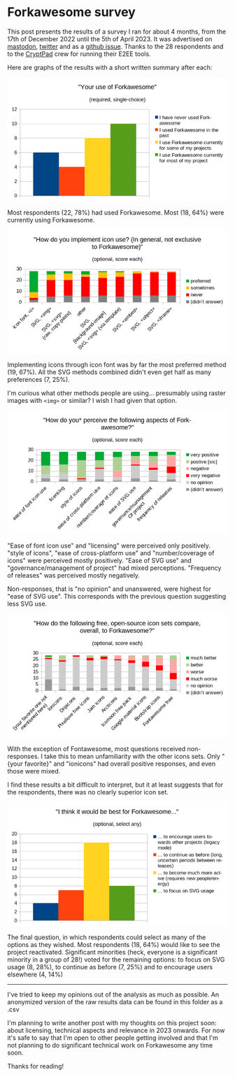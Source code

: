 # Forkawesome survey

This post presents the results of a survey I ran for about 4 months, from the 17th of December 2022 until the 5th of April 2023. It was advertised on [mastodon](https://mastodon.xyz/@forkawesome@floss.social/109524151669247963), [twitter](https://twitter.com/forkawesome/status/1604147911008587776) and as a [github issue](https://github.com/ForkAwesome/Fork-Awesome/issues/408). Thanks to the 28 respondents and to the [CryptPad](https://cryptpad.fr/) crew for running their E2EE tools.

Here are graphs of the results with a short written summary after each:

![](img/1_use.png)

Most respondents (22, 78%) had used Forkawesome. Most (18, 64%) were currently using Forkawesome.

![](img/2_implement.png)

Implementing icons through icon font was by far the most preferred method (19, 67%). All the SVG methods combined didn't even get half as many preferences (7, 25%). 

I'm curious what other methods people are using... presumably using raster images with `<img>` or similar? I wish I had given that option.

![](img/3_perceive.png)

"Ease of font icon use" and "licensing" were perceived only positively. "style of icons", "ease of cross-platform use" and "number/coverage of icons" were perceived mostly positively. "Ease of SVG use" and "governance/management of project" had mixed perceptions. "Frequency of releases" was perceived mostly negatively.

Non-responses, that is "no opinion" and unanswered, were highest for "ease of SVG use". This corresponds with the previous question suggesting less SVG use.

![](img/4_compare.png)

With the exception of Fontawesome, most questions received non-responses. I take this to mean unfamiliarity with the other icons sets. Only "{your favorite}" and "ionicons" had overall positive responses, and even those were mixed. 

I find these results a bit difficult to interpret, but it at least suggests that for the respondents, there was no clearly superior icon set.

![](img/5_best.png)

The final question, in which respondents could select as many of the options as they wished. Most respondents (18, 64%) would like to see the project reactivated. Significant minorities (heck, everyone is a significant minority in a group of 28!) voted for the remaining options: to focus on SVG usage (8, 28%), to continue as before (7, 25%) and to encourage users elsewhere (4, 14%)

---

I've tried to keep my opinions out of the analysis as much as possible. An anonymized version of the raw results data can be found in this folder as a .csv 

I'm planning to write another post with my thoughts on this project soon: about licensing, technical aspects and relevance in 2023 onwards. For now it's safe to say that I'm open to other people getting involved and that I'm not planning to do significant technical work on Forkawesome any time soon.

Thanks for reading!
